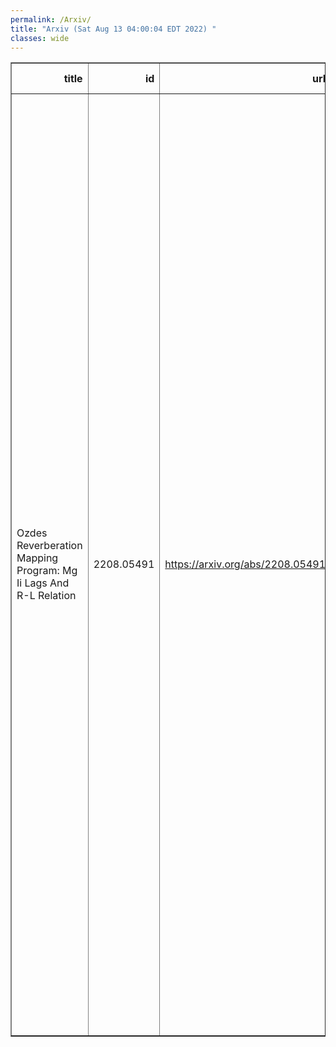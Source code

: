 ```yaml
---
permalink: /Arxiv/
title: "Arxiv (Sat Aug 13 04:00:04 EDT 2022) "
classes: wide
---
```

<table border="1" class="dataframe">
  <thead>
    <tr style="text-align: right;">
      <th>title</th>
      <th>id</th>
      <th>url</th>
      <th>authors</th>
      <th>Local Authors</th>
    </tr>
  </thead>
  <tbody>
    <tr>
      <td>Ozdes Reverberation Mapping Program: Mg Ii Lags And R-L Relation</td>
      <td>2208.05491</td>
      <td><a href="https://arxiv.org/abs/2208.05491" target="_blank">https://arxiv.org/abs/2208.05491</a></td>
      <td>Zhefu Yu, Paul Martini, A. Penton, T. M. Davis, C. S. Kochanek, G. F. Lewis, C. Lidman, U. Malik, R. Sharp, B. E. Tucker, M. Aguena, J. Annis, E. Bertin, S. Bocquet, D. Brooks, A. Carnero Rosell, D. Carollo, M. Carrasco Kind, J. Carretero, M. Costanzi, L. N. Da Costa, M. E. S. Pereira, J. De Vicente, H. T. Diehl, P. Doel, S. Everett, I. Ferrero, J. García-Bellido, M. Gatti, D. W. Gerdes, D. Gruen, R. A. Gruendl, J. Gschwend, G. Gutierrez, S. R. Hinton, D. L. Hollowood, K. Honscheid, D. J. James, K. Kuehn, J. Mena-Fernández, F. Menanteau, R. Miquel, B. Nichol, F. Paz-Chinchón, A. Pieres, A. A. Plazas Malagón, M. Raveri, A. K. Romer, E. Sanchez, V. Scarpine, I. Sevilla-Noarbe, M. Smith, E. Suchyta, M. E. C. Swanson, G. Tarle, M. Vincenzi, A. R. Walker, N. Weaverdyck</td>
      <td>Christopher Kochanek, Klaus Honscheid, Michael Rizzo Smith, Paul Martini, Zhefu Yu</td>
    </tr>
  </tbody>
</table>